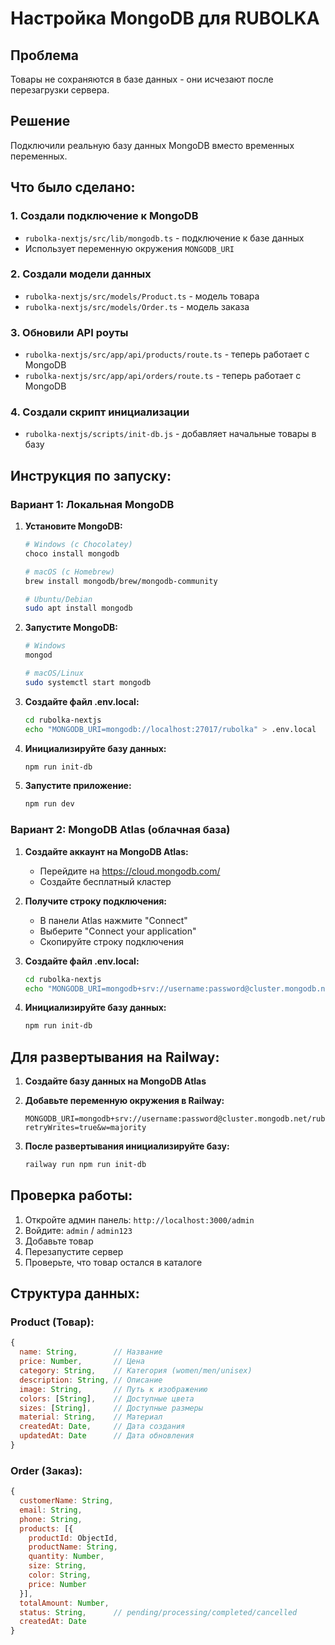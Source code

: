 # Настройка MongoDB для RUBOLKA

## Проблема
Товары не сохраняются в базе данных - они исчезают после перезагрузки сервера.

## Решение
Подключили реальную базу данных MongoDB вместо временных переменных.

## Что было сделано:

### 1. Создали подключение к MongoDB
- `rubolka-nextjs/src/lib/mongodb.ts` - подключение к базе данных
- Использует переменную окружения `MONGODB_URI`

### 2. Создали модели данных
- `rubolka-nextjs/src/models/Product.ts` - модель товара
- `rubolka-nextjs/src/models/Order.ts` - модель заказа

### 3. Обновили API роуты
- `rubolka-nextjs/src/app/api/products/route.ts` - теперь работает с MongoDB
- `rubolka-nextjs/src/app/api/orders/route.ts` - теперь работает с MongoDB

### 4. Создали скрипт инициализации
- `rubolka-nextjs/scripts/init-db.js` - добавляет начальные товары в базу

## Инструкция по запуску:

### Вариант 1: Локальная MongoDB

1. **Установите MongoDB:**
   ```bash
   # Windows (с Chocolatey)
   choco install mongodb
   
   # macOS (с Homebrew)
   brew install mongodb/brew/mongodb-community
   
   # Ubuntu/Debian
   sudo apt install mongodb
   ```

2. **Запустите MongoDB:**
   ```bash
   # Windows
   mongod
   
   # macOS/Linux
   sudo systemctl start mongodb
   ```

3. **Создайте файл .env.local:**
   ```bash
   cd rubolka-nextjs
   echo "MONGODB_URI=mongodb://localhost:27017/rubolka" > .env.local
   ```

4. **Инициализируйте базу данных:**
   ```bash
   npm run init-db
   ```

5. **Запустите приложение:**
   ```bash
   npm run dev
   ```

### Вариант 2: MongoDB Atlas (облачная база)

1. **Создайте аккаунт на MongoDB Atlas:**
   - Перейдите на https://cloud.mongodb.com/
   - Создайте бесплатный кластер

2. **Получите строку подключения:**
   - В панели Atlas нажмите "Connect"
   - Выберите "Connect your application"
   - Скопируйте строку подключения

3. **Создайте файл .env.local:**
   ```bash
   cd rubolka-nextjs
   echo "MONGODB_URI=mongodb+srv://username:password@cluster.mongodb.net/rubolka?retryWrites=true&w=majority" > .env.local
   ```

4. **Инициализируйте базу данных:**
   ```bash
   npm run init-db
   ```

## Для развертывания на Railway:

1. **Создайте базу данных на MongoDB Atlas**

2. **Добавьте переменную окружения в Railway:**
   ```
   MONGODB_URI=mongodb+srv://username:password@cluster.mongodb.net/rubolka?retryWrites=true&w=majority
   ```

3. **После развертывания инициализируйте базу:**
   ```bash
   railway run npm run init-db
   ```

## Проверка работы:

1. Откройте админ панель: `http://localhost:3000/admin`
2. Войдите: `admin` / `admin123`
3. Добавьте товар
4. Перезапустите сервер
5. Проверьте, что товар остался в каталоге

## Структура данных:

### Product (Товар):
```javascript
{
  name: String,        // Название
  price: Number,       // Цена
  category: String,    // Категория (women/men/unisex)
  description: String, // Описание
  image: String,       // Путь к изображению
  colors: [String],    // Доступные цвета
  sizes: [String],     // Доступные размеры
  material: String,    // Материал
  createdAt: Date,     // Дата создания
  updatedAt: Date      // Дата обновления
}
```

### Order (Заказ):
```javascript
{
  customerName: String,
  email: String,
  phone: String,
  products: [{
    productId: ObjectId,
    productName: String,
    quantity: Number,
    size: String,
    color: String,
    price: Number
  }],
  totalAmount: Number,
  status: String,      // pending/processing/completed/cancelled
  createdAt: Date
}
``` 